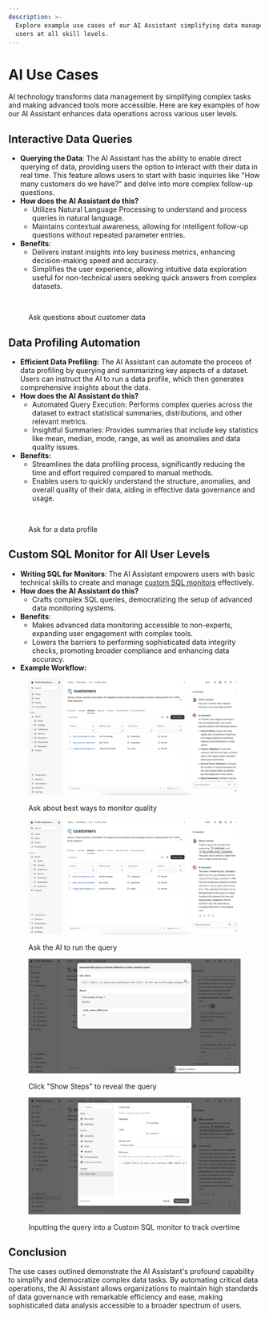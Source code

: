 ```yaml
---
description: >-
  Explore example use cases of our AI Assistant simplifying data management for
  users at all skill levels.
---
```


# AI Use Cases

AI technology transforms data management by simplifying complex tasks and making advanced tools more accessible. Here are key examples of how our AI Assistant enhances data operations across various user levels.

## **Interactive Data Queries**

* **Querying the Data**: The AI Assistant has the ability to enable direct querying of data, providing users the option to interact with their data in real time. This feature allows users to start with basic inquiries like "How many customers do we have?" and delve into more complex follow-up questions.
* **How does the AI Assistant do this?**
  * Utilizes Natural Language Processing to understand and process queries in natural language.
  * Maintains contextual awareness, allowing for intelligent follow-up questions without repeated parameter entries.
* **Benefits**:
  * Delivers instant insights into key business metrics, enhancing decision-making speed and accuracy.
  * Simplifies the user experience, allowing intuitive data exploration useful for non-technical users seeking quick answers from complex datasets.

<figure><img src="../../.gitbook/assets/Screenshot 2024-05-10 at 3.43.37 PM.png" alt=""><figcaption><p>Ask questions about customer data</p></figcaption></figure>

## **Data Profiling Automation**

* **Efficient Data Profiling:** The AI Assistant can automate the process of data profiling by querying and summarizing key aspects of a dataset. Users can instruct the AI to run a data profile, which then generates comprehensive insights about the data.
* **How does the AI Assistant do this?**
  * Automated Query Execution: Performs complex queries across the dataset to extract statistical summaries, distributions, and other relevant metrics.
  * Insightful Summaries: Provides summaries that include key statistics like mean, median, mode, range, as well as anomalies and data quality issues.
* **Benefits:**
  * Streamlines the data profiling process, significantly reducing the time and effort required compared to manual methods.
  * Enables users to quickly understand the structure, anomalies, and overall quality of their data, aiding in effective data governance and usage.

<figure><img src="../../.gitbook/assets/Screenshot 2024-05-10 at 3.47.23 PM.png" alt=""><figcaption><p>Ask for a data profile</p></figcaption></figure>

## **Custom SQL Monitor for All User Levels**

* **Writing SQL for Monitors**: The AI Assistant empowers users with basic technical skills to create and manage [custom SQL monitors](../monitoring.md#custom-sql-monitors) effectively.
* **How does the AI Assistant do this?**
  * Crafts complex SQL queries, democratizing the setup of advanced data monitoring systems.
* **Benefits**:
  * Makes advanced data monitoring accessible to non-experts, expanding user engagement with complex tools.
  * Lowers the barriers to performing sophisticated data integrity checks, promoting broader compliance and enhancing data accuracy.
* **Example Workflow:**

<figure><img src="../../.gitbook/assets/image (24).png" alt=""><figcaption><p>Ask about best ways to monitor quality</p></figcaption></figure>

<figure><img src="../../.gitbook/assets/image (25).png" alt=""><figcaption><p>Ask the AI to run the query</p></figcaption></figure>

<figure><img src="../../.gitbook/assets/image (26).png" alt=""><figcaption><p>Click "Show Steps" to reveal the query</p></figcaption></figure>

<figure><img src="../../.gitbook/assets/image (27).png" alt=""><figcaption><p>Inputting the query into a Custom SQL monitor to track overtime</p></figcaption></figure>

## Conclusion

The use cases outlined demonstrate the AI Assistant's profound capability to simplify and democratize complex data tasks. By automating critical data operations, the AI Assistant allows organizations to maintain high standards of data governance with remarkable efficiency and ease, making sophisticated data analysis accessible to a broader spectrum of users.
